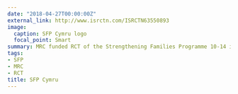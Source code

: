 ```yaml
---
date: "2018-04-27T00:00:00Z"
external_link: http://www.isrctn.com/ISRCTN63550893
image:
  caption: SFP Cymru logo
  focal_point: Smart
summary: MRC funded RCT of the Strengthening Families Programme 10-14 in Wales
tags:
- SFP
- MRC
- RCT
title: SFP Cymru 
---
```

